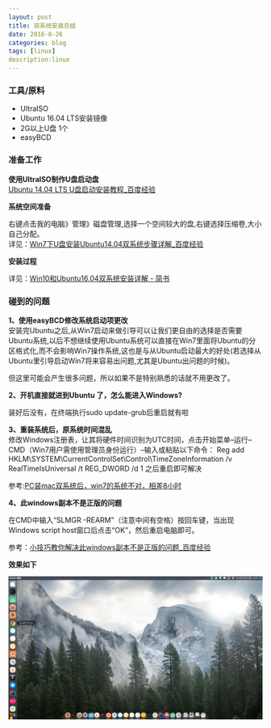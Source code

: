 ```yaml
---
layout: post
title: 双系统安装总结
date: 2016-8-26
categories: blog
tags: [linux]
description:linux 
---
```


### 工具/原料   

- UltraISO         
- Ubuntu 16.04 LTS安装镜像         
- 2G以上U盘 1个       
- easyBCD           

### 准备工作

**使用UltraISO制作U盘启动盘**        
[Ubuntu 14.04 LTS U盘启动安装教程_百度经验](http://jingyan.baidu.com/article/eb9f7b6d8536a8869364e813.html)

**系统空间准备**    

右键点击我的电脑》管理》磁盘管理,选择一个空间较大的盘,右键选择压缩卷,大小自己分配。         
详见：[Win7下U盘安装Ubuntu14.04双系统步骤详解_百度经验](http://jingyan.baidu.com/article/76a7e409bea83efc3b6e1507.html)

**安装过程**

详见：[Win10和Ubuntu16.04双系统安装详解 - 简书](http://www.jianshu.com/p/16b36b912b02)

### 碰到的问题   

**1、使用easyBCD修改系统启动项更改**    
安装完Ubuntu之后,从Win7启动来做引导可以让我们更自由的选择是否需要Ubuntu系统,以后不想继续使用Ubuntu系统可以直接在Win7里面将Ubuntu的分区格式化,而不会影响Win7操作系统,这也是与从Ubuntu启动最大的好处(若选择从Ubuntu里引导启动Win7将来容易出问题,尤其是Ubuntu出问题的时候)。

但这里可能会产生很多问题，所以如果不是特别熟悉的话就不用更改了。

**2、开机直接就进到Ubuntu 了，怎么能进入Windows?**            

装好后没有，在终端执行sudo update-grub后重启就有啦

**3、重装系统后，原系统时间混乱**                          
修改Windows注册表，让其将硬件时间识别为UTC时间，点击开始菜单–运行–CMD（Win7用户需使用管理员身份运行）–输入或粘贴以下命令：
Reg add HKLM\SYSTEM\CurrentControlSet\Control\TimeZoneInformation /v RealTimeIsUniversal /t REG_DWORD /d 1  之后重启即可解决    

参考:[PC装mac双系统后，win7的系统不对，相差8小时](http://zhidao.baidu.com/link?url=L0Uak8A372nwwA0tpkToEMvRABtSNzY80lhmtpbzV4KB8A3Ptd18MXKW2Jmi8PZcVSwUPm4L8P7BGV0BMKo_zE16WqwN3j15T_tldLnCtIe)

**4、此windows副本不是正版的问题**        

在CMD中输入“SLMGR -REARM”（注意中间有空格）按回车键，当出现Windows script host窗口后点击“OK”，然后重启电脑即可。

参考：[小技巧教你解决此windows副本不是正版的问题_百度经验](http://jingyan.baidu.com/article/7c6fb42869452380642c9027.html)

**效果如下**        

![](https://raw.githubusercontent.com/whuhan2013/ImageRepertory/master/android/p4.png)

